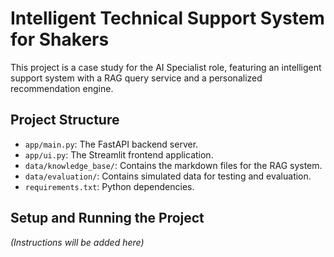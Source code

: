 # Intelligent Technical Support System for Shakers

This project is a case study for the AI Specialist role, featuring an intelligent support system with a RAG query service and a personalized recommendation engine.

## Project Structure

- `app/main.py`: The FastAPI backend server.
- `app/ui.py`: The Streamlit frontend application.
- `data/knowledge_base/`: Contains the markdown files for the RAG system.
- `data/evaluation/`: Contains simulated data for testing and evaluation.
- `requirements.txt`: Python dependencies.

## Setup and Running the Project

*(Instructions will be added here)*